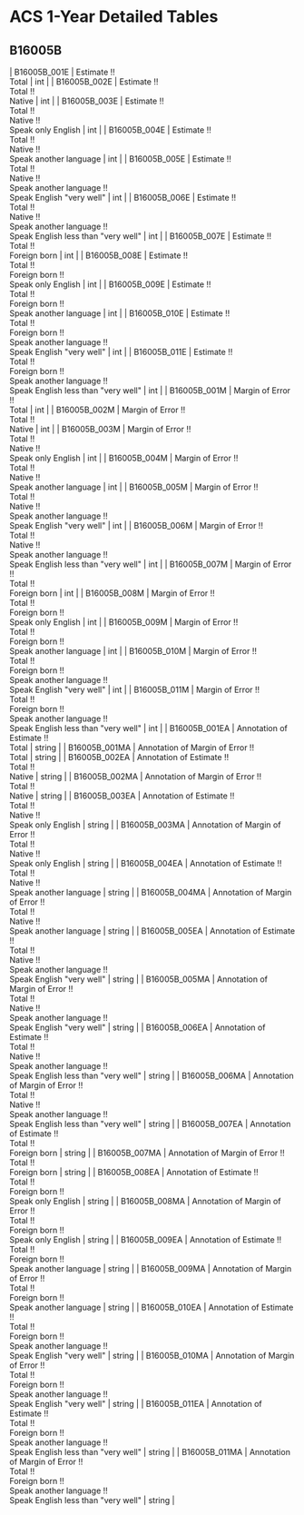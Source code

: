 # ACS 1-Year Detailed Tables

## B16005B

| B16005B_001E | Estimate !!<br>Total | int |
| B16005B_002E | Estimate !!<br>Total !!<br>Native | int |
| B16005B_003E | Estimate !!<br>Total !!<br>Native !!<br>Speak only English | int |
| B16005B_004E | Estimate !!<br>Total !!<br>Native !!<br>Speak another language | int |
| B16005B_005E | Estimate !!<br>Total !!<br>Native !!<br>Speak another language !!<br>Speak English &quot;very well&quot; | int |
| B16005B_006E | Estimate !!<br>Total !!<br>Native !!<br>Speak another language !!<br>Speak English less than &quot;very well&quot; | int |
| B16005B_007E | Estimate !!<br>Total !!<br>Foreign born | int |
| B16005B_008E | Estimate !!<br>Total !!<br>Foreign born !!<br>Speak only English | int |
| B16005B_009E | Estimate !!<br>Total !!<br>Foreign born !!<br>Speak another language | int |
| B16005B_010E | Estimate !!<br>Total !!<br>Foreign born !!<br>Speak another language !!<br>Speak English &quot;very well&quot; | int |
| B16005B_011E | Estimate !!<br>Total !!<br>Foreign born !!<br>Speak another language !!<br>Speak English less than &quot;very well&quot; | int |
| B16005B_001M | Margin of Error !!<br>Total | int |
| B16005B_002M | Margin of Error !!<br>Total !!<br>Native | int |
| B16005B_003M | Margin of Error !!<br>Total !!<br>Native !!<br>Speak only English | int |
| B16005B_004M | Margin of Error !!<br>Total !!<br>Native !!<br>Speak another language | int |
| B16005B_005M | Margin of Error !!<br>Total !!<br>Native !!<br>Speak another language !!<br>Speak English &quot;very well&quot; | int |
| B16005B_006M | Margin of Error !!<br>Total !!<br>Native !!<br>Speak another language !!<br>Speak English less than &quot;very well&quot; | int |
| B16005B_007M | Margin of Error !!<br>Total !!<br>Foreign born | int |
| B16005B_008M | Margin of Error !!<br>Total !!<br>Foreign born !!<br>Speak only English | int |
| B16005B_009M | Margin of Error !!<br>Total !!<br>Foreign born !!<br>Speak another language | int |
| B16005B_010M | Margin of Error !!<br>Total !!<br>Foreign born !!<br>Speak another language !!<br>Speak English &quot;very well&quot; | int |
| B16005B_011M | Margin of Error !!<br>Total !!<br>Foreign born !!<br>Speak another language !!<br>Speak English less than &quot;very well&quot; | int |
| B16005B_001EA | Annotation of Estimate !!<br>Total | string |
| B16005B_001MA | Annotation of Margin of Error !!<br>Total | string |
| B16005B_002EA | Annotation of Estimate !!<br>Total !!<br>Native | string |
| B16005B_002MA | Annotation of Margin of Error !!<br>Total !!<br>Native | string |
| B16005B_003EA | Annotation of Estimate !!<br>Total !!<br>Native !!<br>Speak only English | string |
| B16005B_003MA | Annotation of Margin of Error !!<br>Total !!<br>Native !!<br>Speak only English | string |
| B16005B_004EA | Annotation of Estimate !!<br>Total !!<br>Native !!<br>Speak another language | string |
| B16005B_004MA | Annotation of Margin of Error !!<br>Total !!<br>Native !!<br>Speak another language | string |
| B16005B_005EA | Annotation of Estimate !!<br>Total !!<br>Native !!<br>Speak another language !!<br>Speak English &quot;very well&quot; | string |
| B16005B_005MA | Annotation of Margin of Error !!<br>Total !!<br>Native !!<br>Speak another language !!<br>Speak English &quot;very well&quot; | string |
| B16005B_006EA | Annotation of Estimate !!<br>Total !!<br>Native !!<br>Speak another language !!<br>Speak English less than &quot;very well&quot; | string |
| B16005B_006MA | Annotation of Margin of Error !!<br>Total !!<br>Native !!<br>Speak another language !!<br>Speak English less than &quot;very well&quot; | string |
| B16005B_007EA | Annotation of Estimate !!<br>Total !!<br>Foreign born | string |
| B16005B_007MA | Annotation of Margin of Error !!<br>Total !!<br>Foreign born | string |
| B16005B_008EA | Annotation of Estimate !!<br>Total !!<br>Foreign born !!<br>Speak only English | string |
| B16005B_008MA | Annotation of Margin of Error !!<br>Total !!<br>Foreign born !!<br>Speak only English | string |
| B16005B_009EA | Annotation of Estimate !!<br>Total !!<br>Foreign born !!<br>Speak another language | string |
| B16005B_009MA | Annotation of Margin of Error !!<br>Total !!<br>Foreign born !!<br>Speak another language | string |
| B16005B_010EA | Annotation of Estimate !!<br>Total !!<br>Foreign born !!<br>Speak another language !!<br>Speak English &quot;very well&quot; | string |
| B16005B_010MA | Annotation of Margin of Error !!<br>Total !!<br>Foreign born !!<br>Speak another language !!<br>Speak English &quot;very well&quot; | string |
| B16005B_011EA | Annotation of Estimate !!<br>Total !!<br>Foreign born !!<br>Speak another language !!<br>Speak English less than &quot;very well&quot; | string |
| B16005B_011MA | Annotation of Margin of Error !!<br>Total !!<br>Foreign born !!<br>Speak another language !!<br>Speak English less than &quot;very well&quot; | string |

